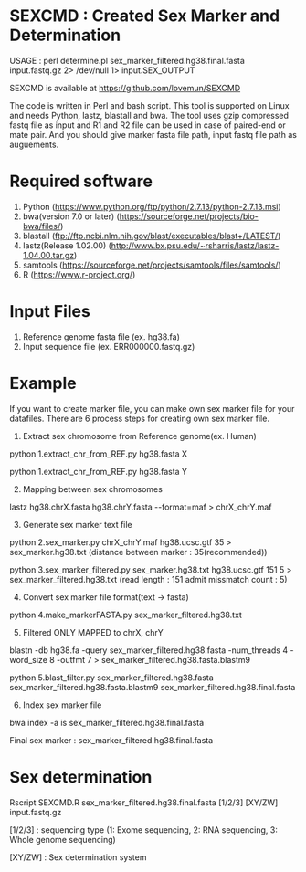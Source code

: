 # SEXCMD : Created Sex Marker and Determination

 USAGE : perl determine.pl sex_marker_filtered.hg38.final.fasta input.fastq.gz 2> /dev/null 1> input.SEX_OUTPUT

 SEXCMD is available at https://github.com/lovemun/SEXCMD

 The code is written in Perl and bash script. This tool is supported on Linux and needs Python, lastz, blastall and bwa. The tool uses gzip compressed fastq file as input and R1 and R2 file can be used in case of paired-end or mate pair. And you should give marker fasta file path, input fastq file path as auguements.

# Required software
 1. Python (https://www.python.org/ftp/python/2.7.13/python-2.7.13.msi)
 2. bwa(version 7.0 or later) (https://sourceforge.net/projects/bio-bwa/files/)
 3. blastall (ftp://ftp.ncbi.nlm.nih.gov/blast/executables/blast+/LATEST/)
 4. lastz(Release 1.02.00) (http://www.bx.psu.edu/~rsharris/lastz/lastz-1.04.00.tar.gz)
 5. samtools (https://sourceforge.net/projects/samtools/files/samtools/)
 6. R (https://www.r-project.org/)
 
# Input Files
 1. Reference genome fasta file (ex. hg38.fa)
 2. Input sequence file (ex. ERR000000.fastq.gz)

# Example
 If you want to create marker file, you can make own sex marker file for your datafiles. There are 6 process steps for creating own sex marker file.

1. Extract sex chromosome from Reference genome(ex. Human)

  python 1.extract_chr_from_REF.py hg38.fasta X

  python 1.extract_chr_from_REF.py hg38.fasta Y


2. Mapping between sex chromosomes

 lastz hg38.chrX.fasta hg38.chrY.fasta --format=maf > chrX_chrY.maf

3. Generate sex marker text file

 python 2.sex_marker.py chrX_chrY.maf hg38.ucsc.gtf 35 > sex_marker.hg38.txt 
 (distance between marker : 35(recommended))

 python 3.sex_marker_filtered.py sex_marker.hg38.txt hg38.ucsc.gtf 151 5 > sex_marker_filtered.hg38.txt 
 (read length : 151 admit missmatch count : 5)

4. Convert sex marker file format(text -> fasta)

 python 4.make_markerFASTA.py sex_marker_filtered.hg38.txt

5. Filtered ONLY MAPPED to chrX, chrY

 blastn -db hg38.fa -query sex_marker_filtered.hg38.fasta -num_threads 4 -word_size 8 -outfmt 7 > sex_marker_filtered.hg38.fasta.blastm9
 
 python 5.blast_filter.py sex_marker_filtered.hg38.fasta sex_marker_filtered.hg38.fasta.blastm9 sex_marker_filtered.hg38.final.fasta

6. Index sex marker file

 bwa index -a is sex_marker_filtered.hg38.final.fasta

Final sex marker : sex_marker_filtered.hg38.final.fasta

# Sex determination

Rscript SEXCMD.R sex_marker_filtered.hg38.final.fasta [1/2/3] [XY/ZW] input.fastq.gz

[1/2/3] : sequencing type (1: Exome sequencing, 2: RNA sequencing, 3: Whole genome sequencing)

[XY/ZW] : Sex determination system
